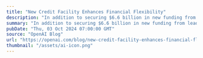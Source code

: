```yaml
---
title: "New Credit Facility Enhances Financial Flexibility"
description: "In addition to securing $6.6 billion in new funding from leading investors, we have established a new $4 billion credit facility with leading banks, including JPMorgan Chase, Citi, Goldman Sachs, Morgan Stanley, Santander, Wells Fargo, SMBC, UBS, and HSBC."
summary: "In addition to securing $6.6 billion in new funding from leading investors, we have established a new $4 billion credit facility with leading banks, including JPMorgan Chase, Citi, Goldman Sachs, Morgan Stanley, Santander, Wells Fargo, SMBC, UBS, and HSBC."
pubDate: "Thu, 03 Oct 2024 07:00:00 GMT"
source: "OpenAI Blog"
url: "https://openai.com/blog/new-credit-facility-enhances-financial-flexibility"
thumbnail: "/assets/ai-icon.png"
---
```


